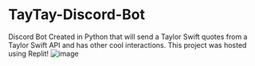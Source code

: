 # TayTay-Discord-Bot
Discord Bot Created in Python that will send a Taylor Swift quotes from a Taylor Swift API and has other cool interactions. This project was hosted using Replit! 
![image](https://user-images.githubusercontent.com/53002994/226158369-6c70b417-af25-4256-934d-eff8dcf3ea7e.png)


